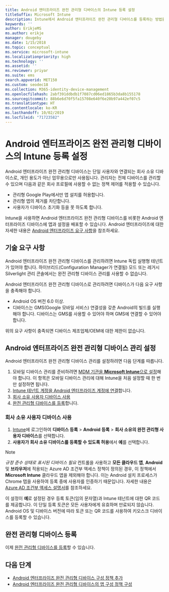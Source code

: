 ```yaml
---
title: Android 엔터프라이즈 완전 관리형 디바이스의 Intune 등록 설정
titleSuffix: Microsoft Intune
description: Intune에서 Android 엔터프라이즈 완전 관리형 디바이스를 등록하는 방법을 알아봅니다.
keywords: ''
author: ErikjeMS
ms.author: erikje
manager: dougeby
ms.date: 1/15/2018
ms.topic: conceptual
ms.service: microsoft-intune
ms.localizationpriority: high
ms.technology: ''
ms.assetid: ''
ms.reviewer: priyar
ms.suite: ems
search.appverid: MET150
ms.custom: seodec18
ms.collection: M365-identity-device-management
ms.openlocfilehash: 2abf391ddbdb1f7087cd06ed1865b3da8b155178
ms.sourcegitcommit: 88b6e6d70f5fa15708e640f6e20b97a442ef07c5
ms.translationtype: HT
ms.contentlocale: ko-KR
ms.lasthandoff: 10/02/2019
ms.locfileid: "71723582"
---
```

# <a name="set-up-intune-enrollment-of-android-enterprise-fully-managed-devices"></a>Android 엔터프라이즈 완전 관리형 디바이스의 Intune 등록 설정 

Android 엔터프라이즈 완전 관리형 디바이스는 단일 사용자와 연결되는 회사 소유 디바이스로, 개인 용도가 아닌 업무용으로만 사용됩니다. 관리자는 전체 디바이스를 관리할 수 있으며 다음과 같은 회사 프로필에 사용할 수 없는 정책 제어를 적용할 수 있습니다.
- 관리형 Google Play에서만 앱 설치를 허용합니다.
- 관리형 앱의 제거를 차단합니다.
- 사용자가 디바이스 초기화 등을 못 하도록 합니다.

Intune을 사용하면 Android 엔터프라이즈 완전 관리형 디바이스를 비롯한 Android 엔터프라이즈 디바이스에 앱과 설정을 배포할 수 있습니다. Android 엔터프라이즈에 대한 자세한 내용은 [Android 엔터프라이즈 요구 사항](https://support.google.com/work/android/answer/6174145?hl=en&ref_topic=6151012)을 참조하세요.

## <a name="technical-requirements"></a>기술 요구 사항

Android 엔터프라이즈 완전 관리형 디바이스를 관리하려면 Intune 독립 실행형 테넌트가 있어야 합니다. 하이브리드(Configuration Manager가 연결됨) 모드 또는 레거시 Silverlight 관리 콘솔에서는 완전 관리형 디바이스 관리를 사용할 수 없습니다.

Android 엔터프라이즈 완전 관리형 디바이스로 관리하려면 디바이스가 다음 요구 사항을 충족해야 합니다.

- Android OS 버전 6.0 이상.
- 디바이스는 GMS(Google 모바일 서비스) 연결성을 갖춘 Android의 빌드를 실행해야 합니다. 디바이스는 GMS를 사용할 수 있어야 하며 GMS에 연결할 수 있어야 합니다.

위의 요구 사항이 충족되면 디바이스 제조업체/OEM에 대한 제한이 없습니다.

## <a name="set-up-android-enterprise-fully-managed-device-management"></a>Android 엔터프라이즈 완전 관리형 디바이스 관리 설정

Android 엔터프라이즈 완전 관리형 디바이스 관리를 설정하려면 다음 단계를 따릅니다.

1. 모바일 디바이스 관리를 준비하려면 [MDM 기관을 **Microsoft Intune**으로 설정](../fundamentals/mdm-authority-set.md)해야 합니다. 이 항목은 모바일 디바이스 관리에 대해 Intune을 처음 설정할 때 한 번만 설정하면 됩니다.
2. [Intune 테넌트 계정을 Android 엔터프라이즈 계정에 연결](connect-intune-android-enterprise.md)합니다.
3. [회사 소유 사용자 디바이스 사용](#enable-corporate-owned-user-devices)
4. [완전 관리형 디바이스를 등록](#enroll-the-fully-managed-devices)합니다.

### <a name="enable-corporate-owned-user-devices"></a>회사 소유 사용자 디바이스 사용

1. [Intune](https://go.microsoft.com/fwlink/?linkid=2090973)에 로그인하여 **디바이스 등록** > **Android 등록** > **회사 소유의 완전 관리형 사용자 디바이스**를 선택합니다.
2. **사용자가 회사 소유 디바이스를 등록할 수 있도록 허용**에서 **예**를 선택합니다.

> [!NOTE]
> *규정 준수 상태로 표시된 디바이스 필요* 컨트롤을 사용하고 **모든 클라우드 앱**, **Android** 및 **브라우저**에 적용되는 Azure AD 조건부 액세스 정책이 정의된 경우, 이 정책에서 **Microsoft Intune** 클라우드 앱을 제외해야 합니다. 이는 Android 설치 프로세스가 Chrome 탭을 사용하여 등록 중에 사용자를 인증하기 때문입니다. 자세한 내용은 [Azure AD 조건부 액세스 설명서](https://docs.microsoft.com/azure/active-directory/conditional-access/)를 참조하세요.

이 설정이 **예**로 설정된 경우 등록 토큰(임의 문자열)과 Intune 테넌트에 대한 QR 코드를 제공합니다. 이 단일 등록 토큰은 모든 사용자에게 유효하며 만료되지 않습니다. Android OS 및 디바이스 버전에 따라 토큰 또는 QR 코드를 사용하여 키오스크 디바이스를 등록할 수 있습니다.

## <a name="enroll-the-fully-managed-devices"></a>완전 관리형 디바이스 등록
이제 [완전 관리형 디바이스를 등록](android-dedicated-devices-fully-managed-enroll.md)할 수 있습니다.

## <a name="next-steps"></a>다음 단계
- [Android 엔터프라이즈 완전 관리형 디바이스 구성 정책 추가](../configuration/device-restrictions-android-for-work.md#device-owner-only)
- [Android 엔터프라이즈 완전 관리형 디바이스의 앱 구성 정책 구성](../apps/app-configuration-policies-use-android.md)

